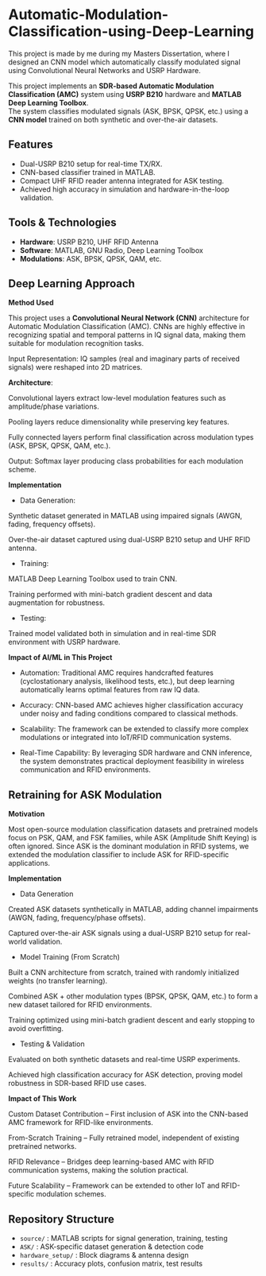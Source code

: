 # Automatic-Modulation-Classification-using-Deep-Learning
This project is made by me during my Masters Dissertation, where I designed an CNN model which automatically classify modulated signal using Convolutional Neural Networks and USRP Hardware. 

This project implements an **SDR-based Automatic Modulation Classification (AMC)** system using **USRP B210** hardware and **MATLAB Deep Learning Toolbox**.  
The system classifies modulated signals (ASK, BPSK, QPSK, etc.) using a **CNN model** trained on both synthetic and over-the-air datasets.

##  Features
- Dual-USRP B210 setup for real-time TX/RX.
- CNN-based classifier trained in MATLAB.
- Compact UHF RFID reader antenna integrated for ASK testing.
- Achieved high accuracy in simulation and hardware-in-the-loop validation.

##  Tools & Technologies
- **Hardware**: USRP B210, UHF RFID Antenna
- **Software**: MATLAB, GNU Radio, Deep Learning Toolbox
- **Modulations**: ASK, BPSK, QPSK, QAM, etc.

## Deep Learning Approach
**Method Used**

This project uses a **Convolutional Neural Network (CNN)** architecture for Automatic Modulation Classification (AMC). 
CNNs are highly effective in recognizing spatial and temporal patterns in IQ signal data, making them suitable for modulation recognition tasks.

Input Representation: IQ samples (real and imaginary parts of received signals) were reshaped into 2D matrices.

**Architecture**:

Convolutional layers extract low-level modulation features such as amplitude/phase variations.

Pooling layers reduce dimensionality while preserving key features.

Fully connected layers perform final classification across modulation types (ASK, BPSK, QPSK, QAM, etc.).

Output: Softmax layer producing class probabilities for each modulation scheme.

**Implementation**

- Data Generation:

Synthetic dataset generated in MATLAB using impaired signals (AWGN, fading, frequency offsets).

Over-the-air dataset captured using dual-USRP B210 setup and UHF RFID antenna.

- Training:

MATLAB Deep Learning Toolbox used to train CNN.

Training performed with mini-batch gradient descent and data augmentation for robustness.

- Testing:

Trained model validated both in simulation and in real-time SDR environment with USRP hardware.

**Impact of AI/ML in This Project**

- Automation: Traditional AMC requires handcrafted features (cyclostationary analysis, likelihood tests, etc.), but deep learning automatically learns optimal features from raw IQ data.

- Accuracy: CNN-based AMC achieves higher classification accuracy under noisy and fading conditions compared to classical methods.

- Scalability: The framework can be extended to classify more complex modulations or integrated into IoT/RFID communication systems.

- Real-Time Capability: By leveraging SDR hardware and CNN inference, the system demonstrates practical deployment feasibility in wireless communication and RFID environments.

 ## Retraining for ASK Modulation
 **Motivation**

Most open-source modulation classification datasets and pretrained models focus on PSK, QAM, and FSK families, while ASK (Amplitude Shift Keying) is often ignored. 
Since ASK is the dominant modulation in RFID systems, we extended the modulation classifier to include ASK for RFID-specific applications.

 **Implementation**

- Data Generation

Created ASK datasets synthetically in MATLAB, adding channel impairments (AWGN, fading, frequency/phase offsets).

Captured over-the-air ASK signals using a dual-USRP B210 setup for real-world validation.

- Model Training (From Scratch)

Built a CNN architecture from scratch, trained with randomly initialized weights (no transfer learning).

Combined ASK + other modulation types (BPSK, QPSK, QAM, etc.) to form a new dataset tailored for RFID environments.

Training optimized using mini-batch gradient descent and early stopping to avoid overfitting.

- Testing & Validation

Evaluated on both synthetic datasets and real-time USRP experiments.

Achieved high classification accuracy for ASK detection, proving model robustness in SDR-based RFID use cases.

 **Impact of This Work**

Custom Dataset Contribution – First inclusion of ASK into the CNN-based AMC framework for RFID-like environments.

From-Scratch Training – Fully retrained model, independent of existing pretrained networks.

RFID Relevance – Bridges deep learning-based AMC with RFID communication systems, making the solution practical.

Future Scalability – Framework can be extended to other IoT and RFID-specific modulation schemes.
  
  ##  Repository Structure
- `source/` : MATLAB scripts for signal generation, training, testing
- `ASK/` : ASK-specific dataset generation & detection code
- `hardware_setup/` : Block diagrams & antenna design
- `results/` : Accuracy plots, confusion matrix, test results
  
